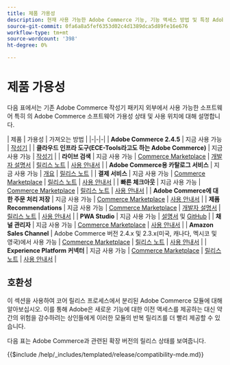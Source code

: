 ```yaml
---
title: 제품 가용성
description: 현재 사용 가능한 Adobe Commerce 기능, 기능 액세스 방법 및 특정 Adobe Commerce 릴리스와의 호환성을 확인하는 방법에 대해 알아봅니다.
source-git-commit: 0fa6a8a5fef6353d02c4d1389dca5d89fe16e676
workflow-type: tm+mt
source-wordcount: '398'
ht-degree: 0%

---
```



# 제품 가용성

다음 표에서는 기존 Adobe Commerce 작성기 패키지 외부에서 사용 가능한 소프트웨어 특히 의 Adobe Commerce 소프트웨어 가용성 상태 및 사용 위치에 대해 설명합니다.

| 제품 | 가용성 | 가져오는 방법 | |-|-|-| | **Adobe Commerce 2.4.5**                  | 지금 사용 가능 | [작성기](../installation/composer.md)  | | **클라우드 인프라 도구(ECE-Tools라고도 하는 Adobe Commerce)** | 지금 사용 가능 | [작성기](https://devdocs.magento.com/cloud/project/ece-tools-update.html) | | **라이브 검색**                                 | 지금 사용 가능 | [Commerce Marketplace](https://marketplace.magento.com/magento-live-search.html) \| [개발자 설명서](https://devdocs.magento.com/live-search/overview.html) \| [릴리스 노트](https://experienceleague.adobe.com/docs/commerce-merchant-services/live-search/release-notes.html) \| [사용 안내서](https://experienceleague.adobe.com/docs/commerce-merchant-services/live-search/overview.html) | | **Adobe Commerce용 카탈로그 서비스** | 지금 사용 가능 | [개요](https://experienceleague.adobe.com/docs/commerce-merchant-services/catalog-service/guide-overview.html) \| [릴리스 노트](https://experienceleague.adobe.com/docs/commerce-merchant-services/catalog-service/release-notes.html) \| | **결제 서비스**                            | 지금 사용 가능 | [Commerce Marketplace](https://marketplace.magento.com/magento-payment-services.html) \| [릴리스 노트](https://experienceleague.adobe.com/docs/commerce-merchant-services/payment-services/release-notes.html) \| [사용 안내서](https://experienceleague.adobe.com/docs/commerce-merchant-services/payment-services/guide-overview.html) | | **빠른 체크아웃** | 지금 사용 가능 | [Commerce Marketplace](https://marketplace.magento.com/magento-quick-checkout.html) \| [릴리스 노트](https://experienceleague.adobe.com/docs/commerce-merchant-services/quick-checkout/release-notes.html) \| [사용 안내서](https://experienceleague.adobe.com/docs/commerce-merchant-services/quick-checkout/overview.html) | | **Adobe Commerce에 대한 주문 처리 저장** | 지금 사용 가능 | [Commerce Marketplace](https://marketplace.magento.com/store-fulfillment-magento-walmart.html) \| [사용 안내서](https://experienceleague.adobe.com/docs/commerce-merchant-services/store-fulfillment/introduction.html) | | **제품 Recommendations**                     | 지금 사용 가능 | [Commerce Marketplace](https://marketplace.magento.com/magento-product-recommendations.html) \| [개발자 설명서](https://devdocs.magento.com/recommendations/product-recs.html) \| [릴리스 노트](https://experienceleague.adobe.com/docs/commerce-merchant-services/product-recommendations/release-notes.html) \| [사용 안내서](https://experienceleague.adobe.com/docs/commerce-merchant-services/product-recommendations/overview.html) | | **PWA Studio**                                  | 지금 사용 가능 | [설명서](https://developer.adobe.com/commerce/pwa-studio/) 및 [GitHub](https://github.com/magento/pwa-studio) | | **채널 관리자**                             | 지금 사용 가능 | [Commerce Marketplace](https://marketplace.magento.com/magento-channel-manager.html) \| [사용 안내서](https://experienceleague.adobe.com/docs/commerce-channels/channel-manager/intro-to-channel-manager/overview.html) | | **Amazon Sales Channel**                        | Adobe Commerce 버전 2.4.x 및 2.3.x(미국, 캐나다, 멕시코 및 영국)에서 사용 가능 | [Commerce Marketplace](https://marketplace.magento.com/magento-module-amazon.html) \| [릴리스 노트](https://experienceleague.adobe.com/docs/commerce-channels/amazon/release-notes.html) \| [사용 안내서](https://experienceleague.adobe.com/docs/commerce-channels/amazon/overview.html) | | **Experience Platform 커넥터**                     | 지금 사용 가능 | [Commerce Marketplace](https://marketplace.magento.com/magento-experience-platform-connector.html) \| [릴리스 노트](https://experienceleague.adobe.com/docs/commerce-merchant-services/experience-platform-connector/release-notes.html?lang=en) \| [사용 안내서](https://experienceleague.adobe.com/docs/commerce-merchant-services/experience-platform-connector/overview.html?lang=en) |

## 호환성

이 섹션을 사용하여 코어 릴리스 프로세스에서 분리된 Adobe Commerce 모듈에 대해 알아보십시오. 이를 통해 Adobe은 새로운 기능에 대한 이전 액세스를 제공하는 대신 약간의 위험을 감수하려는 상인들에게 이러한 모듈의 반복 릴리즈를 더 빨리 제공할 수 있습니다.

다음 표는 Adobe Commerce과 관련된 확장 버전의 릴리스 상태를 보여줍니다.

{{$include /help/_includes/templated/release/compatibility-mde.md}}

